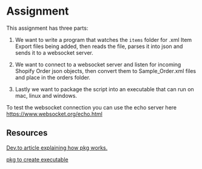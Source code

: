 # Assignment

This assignment has three parts:

1. We want to write a program that watches the `items` folder for .xml Item Export files being added,
then reads the file, parses it into json and sends it to a websocket server.

2. We want to connect to a websocket server and listen for incoming Shopify Order json objects, then convert them to Sample_Order.xml files and place in the orders folder.

3. Lastly we want to package the script into an executable that can run on mac, linux and windows.

To test the websocket connection you can use the echo server here https://www.websocket.org/echo.html


## Resources

[Dev.to article explaining how pkg works.](https://dev.to/jochemstoel/bundle-your-node-app-to-a-single-executable-for-windows-linux-and-osx-2c89)

[pkg to create executable](https://github.com/vercel/pkg)
